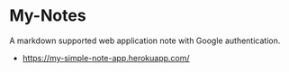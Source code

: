 # My-Notes
A markdown supported web application note with Google authentication.
- https://my-simple-note-app.herokuapp.com/

